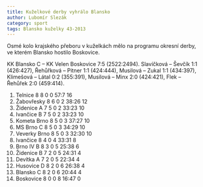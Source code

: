 ```yaml
---
title: Kuželkové derby vyhrálo Blansko
author: Lubomír Slezák
category: sport
tags: Blansko kuželky 43-2013
---
```


Osmé kolo krajského přeboru v kuželkách mělo na programu okresní derby, ve kterém Blansko hostilo Boskovice. 

KK Blansko C – KK Velen Boskovice 7:5 (2522:2494). Slavíčková – Ševčík 1:1 (426:427), Řehůřková – Pitner 1:1 (424:444), Musilová – Zukal 1:1 (434:397), Klimešová – Látal 0:2 (355:391), Musilová – Minx 2:0 (424:421), Flek – Řehůřek 2:0 (459:414). 

1. Telnice 8 8 0 0 57:7 16 
2. Žabovřesky 8 6 0 2 38:26 12 
3. Židenice A 7 5 0 2 33:23 10 
4. Ivančice B 7 5 0 2 33:23 10 
5. Kometa Brno 8 5 0 3 37:27 10 
6. MS Brno C 8 5 0 3 34:29 10 
7. Veverky Brno 8 5 0 3 32:30 10 
8. Ivančice 8 4 0 4 33:31 8 
9. Brno IV B 8 3 0 5 25:38 6 
10. Židenice B 7 2 0 5 24:31 4 
11. Devítka A 7 2 0 5 22:34	4 
12. Husovice D 8 2 0 6 26:38 4 
13. Blansko C 8 2 0 6 20:44 4 
14. Boskovice 8 0 0 8 16:47 0